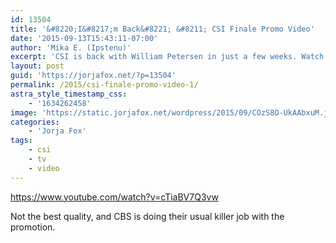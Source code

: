 ```yaml
---
id: 13504
title: '&#8220;I&#8217;m Back&#8221; &#8211; CSI Finale Promo Video'
date: '2015-09-13T15:43:11-07:00'
author: 'Mika E. (Ipstenu)'
excerpt: 'CSI is back with William Petersen in just a few weeks. Watch the first promo video now.'
layout: post
guid: 'https://jorjafox.net/?p=13504'
permalink: /2015/csi-finale-promo-video-1/
astra_style_timestamp_css:
    - '1634262458'
image: 'https://static.jorjafox.net/wordpress/2015/09/COzS8O-UkAAbxuM.jpg'
categories:
    - 'Jorja Fox'
tags:
    - csi
    - tv
    - video
---
```


https://www.youtube.com/watch?v=cTiaBV7Q3vw

Not the best quality, and CBS is doing their usual killer job with the promotion.